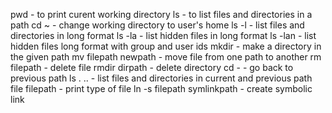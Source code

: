 pwd - to print curent working directory
ls - to list files and directories in a path
cd ~ - change working directory to user's home
ls -l - list files and directories in long format
ls -la - list hidden files in long format
ls -lan - list hidden files long format with group and user ids
mkdir <path> - make a directory in the given path
mv filepath newpath - move file from one path to another
rm filepath - delete file
rmdir dirpath - delete directory
cd - - go back to previous path
ls . .. - list files and directories in current and previous path
file filepath - print type of file
ln -s filepath symlinkpath - create symbolic link
